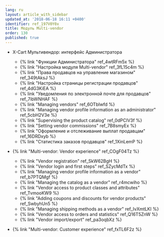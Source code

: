 ```yaml
---
lang: ru
layout: article_with_sidebar
updated_at: '2018-06-18 16:11 +0400'
identifier: ref_197V0Y0x
title: Модуль Multi-vendor
order: 130
published: true
---
```

*   X-Cart Мультивендор: интерфейс Администратора
    *   {% link "Функции Администратора" ref_4wtRFm5x %}
    *   {% link "Настройка модуля Multi-vendor" ref_3fL15c4m %}
    *   {% link "Права продавцов на управление магазином" ref_349tAksJ %}
    *   {% link "Настройка страницы регистрации продавцов" ref_4dG3KiEA %}
    *   {% link "Уведомления по электронной почте для продавцов" ref_7ibWNHAF %}
    *   {% link "Managing vendors" ref_6OTbIwfd %}
    *   {% link "Managing vendor profile information as an administrator" ref_5cbH2V3e %}
    *   {% link "Supervising the product catalog" ref_0dPCIV3f %}
    *   {% link "Setting vendor commissions" ref_7B8smyEx %}
    *   {% link "Оформление и отслеживание выплат продавцам" ref_16DRDxyb %}
    *   {% link "Статистика заказов продавцов" ref_1XinLemP %}

*   {% link "Multi-vendor: Vendor experience" ref_COgF04Tz %}
    *   {% link "Vendor registration" ref_SkW62BgH %}
    *   {% link "Vendor login and first steps" ref_SZycMdTx %}
    *   {% link "Managing vendor profile information as a vendor" ref_b7PTQMgf %}
    *   {% link "Managing the catalog as a vendor" ref_r4mcwiho %}
    *   {% link "Vendor access to product classes and attributes" ref_TvmooKW9 %}
    *   {% link "Adding coupons and discounts for vendor products" ref_SwbyhUn5 %}
    *   {% link "Managing shipping methods as a vendor" ref_IvXmtLKI %}
    *   {% link "Vendor access to orders and statistics" ref_Q16T5ZnW %}
    *   {% link "Vendor import/export" ref_pa3oqbXz %}

*   {% link "Multi-vendor: Customer experience" ref_fxTL6F2z %}
